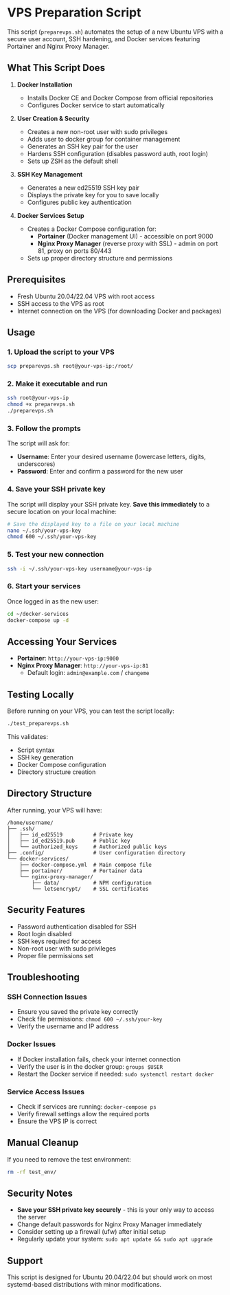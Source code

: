 # VPS Preparation Script

This script (`preparevps.sh`) automates the setup of a new Ubuntu VPS with a secure user account, SSH hardening, and Docker services featuring Portainer and Nginx Proxy Manager.

## What This Script Does

1. **Docker Installation**
   - Installs Docker CE and Docker Compose from official repositories
   - Configures Docker service to start automatically

2. **User Creation & Security**
   - Creates a new non-root user with sudo privileges
   - Adds user to docker group for container management
   - Generates an SSH key pair for the user
   - Hardens SSH configuration (disables password auth, root login)
   - Sets up ZSH as the default shell

3. **SSH Key Management**
   - Generates a new ed25519 SSH key pair
   - Displays the private key for you to save locally
   - Configures public key authentication

4. **Docker Services Setup**
   - Creates a Docker Compose configuration for:
     - **Portainer** (Docker management UI) - accessible on port 9000
     - **Nginx Proxy Manager** (reverse proxy with SSL) - admin on port 81, proxy on ports 80/443
   - Sets up proper directory structure and permissions

## Prerequisites

- Fresh Ubuntu 20.04/22.04 VPS with root access
- SSH access to the VPS as root
- Internet connection on the VPS (for downloading Docker and packages)

## Usage

### 1. Upload the script to your VPS

```bash
scp preparevps.sh root@your-vps-ip:/root/
```

### 2. Make it executable and run

```bash
ssh root@your-vps-ip
chmod +x preparevps.sh
./preparevps.sh
```

### 3. Follow the prompts

The script will ask for:
- **Username**: Enter your desired username (lowercase letters, digits, underscores)
- **Password**: Enter and confirm a password for the new user

### 4. Save your SSH private key

The script will display your SSH private key. **Save this immediately** to a secure location on your local machine:

```bash
# Save the displayed key to a file on your local machine
nano ~/.ssh/your-vps-key
chmod 600 ~/.ssh/your-vps-key
```

### 5. Test your new connection

```bash
ssh -i ~/.ssh/your-vps-key username@your-vps-ip
```

### 6. Start your services

Once logged in as the new user:

```bash
cd ~/docker-services
docker-compose up -d
```

## Accessing Your Services

- **Portainer**: `http://your-vps-ip:9000`
- **Nginx Proxy Manager**: `http://your-vps-ip:81`
  - Default login: `admin@example.com` / `changeme`

## Testing Locally

Before running on your VPS, you can test the script locally:

```bash
./test_preparevps.sh
```

This validates:
- Script syntax
- SSH key generation
- Docker Compose configuration
- Directory structure creation

## Directory Structure

After running, your VPS will have:

```
/home/username/
├── .ssh/
│   ├── id_ed25519          # Private key
│   ├── id_ed25519.pub      # Public key
│   └── authorized_keys     # Authorized public keys
├── .config/                # User configuration directory
└── docker-services/
    ├── docker-compose.yml  # Main compose file
    ├── portainer/          # Portainer data
    └── nginx-proxy-manager/
        ├── data/           # NPM configuration
        └── letsencrypt/    # SSL certificates
```

## Security Features

- Password authentication disabled for SSH
- Root login disabled
- SSH keys required for access
- Non-root user with sudo privileges
- Proper file permissions set

## Troubleshooting

### SSH Connection Issues
- Ensure you saved the private key correctly
- Check file permissions: `chmod 600 ~/.ssh/your-key`
- Verify the username and IP address

### Docker Issues
- If Docker installation fails, check your internet connection
- Verify the user is in the docker group: `groups $USER`
- Restart the Docker service if needed: `sudo systemctl restart docker`

### Service Access Issues
- Check if services are running: `docker-compose ps`
- Verify firewall settings allow the required ports
- Ensure the VPS IP is correct

## Manual Cleanup

If you need to remove the test environment:

```bash
rm -rf test_env/
```

## Security Notes

- **Save your SSH private key securely** - this is your only way to access the server
- Change default passwords for Nginx Proxy Manager immediately
- Consider setting up a firewall (ufw) after initial setup
- Regularly update your system: `sudo apt update && sudo apt upgrade`

## Support

This script is designed for Ubuntu 20.04/22.04 but should work on most systemd-based distributions with minor modifications.
